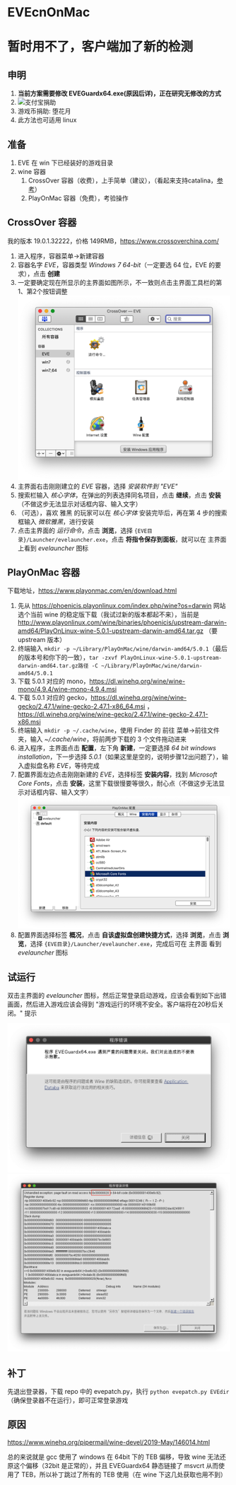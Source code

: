 # EVEcnOnMac
# 暂时用不了，客户端加了新的检测

## 申明
1. **当前方案需要修改 EVEGuardx64.exe(原因后详)，正在研究无修改的方式**
2. ![支付宝捐助](https://github.com/kkHAIKE/fake115/blob/master/qrcode.png)
3. 游戏币捐助: 堕花月
4. 此方法也可适用 linux

## 准备
1. EVE 在 win 下已经装好的游戏目录
2. wine 容器
    1. CrossOver 容器（收费），上手简单（建议），（看起来支持catalina，[参考](https://www.crossoverchina.com/news/19-fb.html)）
    2. PlayOnMac 容器（免费），考验操作

## CrossOver 容器
我的版本 19.0.1.32222，价格 149RMB，https://www.crossoverchina.com/

1. 进入程序，容器菜单->新建容器
2. 容器名字 *EVE*，容器类型 *Windows 7 64-bit*（一定要选 64 位，EVE 的要求），点击 **创建**
3. 一定要确定现在所显示的主界面如图所示，不一致则点击主界面工具栏的第1、第2个按钮调整
    ![CrossOver](https://github.com/kkHAIKE/EVEcnOnMac/raw/master/CrossOver.png)
4. 主界面右击刚刚建立的 *EVE* 容器，选择 *安装软件到 "EVE"*
5. 搜索栏输入 *核心字体*，在弹出的列表选择同名项目，点击 **继续**，点击 **安装**（不做这步无法显示对话框内容、输入文字）
6. （可选），喜欢 雅黑 的玩家可以在 *核心字体* 安装完毕后，再在第 4 步的搜索框输入 *微软雅黑*，进行安装
7. 点击主界面的 *运行命令*，点击 **浏览**，选择 `{EVE目录}/Launcher/evelauncher.exe`，点击 **将指令保存到面板**，就可以在 主界面 上看到 *evelauncher* 图标

## PlayOnMac 容器
下载地址，https://www.playonmac.com/en/download.html

1. 先从 https://phoenicis.playonlinux.com/index.php/wine?os=darwin 网站选个当前 wine 的稳定版下载（我试过新的版本都起不来），当前是 http://www.playonlinux.com/wine/binaries/phoenicis/upstream-darwin-amd64/PlayOnLinux-wine-5.0.1-upstream-darwin-amd64.tar.gz （要 upstream 版本）
2. 终端输入 `mkdir -p ~/Library/PlayOnMac/wine/darwin-amd64/5.0.1`（最后的版本号和你下的一致），`tar -zxvf PlayOnLinux-wine-5.0.1-upstream-darwin-amd64.tar.gz路径 -C ~/Library/PlayOnMac/wine/darwin-amd64/5.0.1`
3. 下载 5.0.1 对应的 mono，https://dl.winehq.org/wine/wine-mono/4.9.4/wine-mono-4.9.4.msi
4. 下载 5.0.1 对应的 gecko，https://dl.winehq.org/wine/wine-gecko/2.47.1/wine-gecko-2.47.1-x86_64.msi ，https://dl.winehq.org/wine/wine-gecko/2.47.1/wine-gecko-2.47.1-x86.msi
5. 终端输入 `mkdir -p ~/.cache/wine`，使用 Finder 的 前往 菜单->前往文件夹，输入 *~/.cache/wine*，将前两步下载的 3 个文件拖动进来
6. 进入程序，主界面点击 **配置**，左下角 **新建**，一定要选择 *64 bit windows installation*，下一步选择 *5.0.1*（如果这里是空的，说明步骤12出问题了），输入虚拟盘名称 *EVE*，等待完成
7. 配置界面左边点击刚刚新建的 *EVE*，选择标签 **安装内容**，找到 *Microsoft Core Fonts*，点击 **安装**，这里下载很慢要等很久，耐心点（不做这步无法显示对话框内容、输入文字）
    ![PlayOnMac](https://github.com/kkHAIKE/EVEcnOnMac/raw/master/PlayOnMac.png)
8. 配置界面选择标签 **概况**，点击 **自该虚拟盘创建快捷方式**，选择 **浏览**，点击 **浏览**，选择 `{EVE目录}/Launcher/evelauncher.exe`，完成后可在 主界面 看到 *evelauncher* 图标

## 试运行
双击主界面的 *evelauncher* 图标，然后正常登录启动游戏，应该会看到如下出错画面，然后进入游戏应该会得到 "游戏运行的环境不安全。客户端将在20秒后关闭。" 提示

![错误](https://github.com/kkHAIKE/EVEcnOnMac/raw/master/错误.png)
![错误详情](https://github.com/kkHAIKE/EVEcnOnMac/raw/master/错误详情.png)

## 补丁
先退出登录器，下载 repo 中的 evepatch.py，执行 `python evepatch.py EVEdir`（确保登录器不在运行），即可正常登录游戏

## 原因
https://www.winehq.org/pipermail/wine-devel/2019-May/146014.html

总的来说就是 gcc 使用了 windows 在 64bit 下的 TEB 偏移，导致 wine 无法还原这个偏移（32bit 是正常的），并且 EVEGuardx64 静态链接了 msvcrt 从而使用了 TEB，所以补丁跳过了所有的 TEB 使用（在 wine 下这几处获取也用不到）
